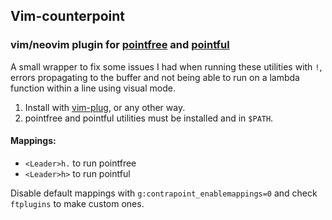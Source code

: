 ## Vim-counterpoint

### vim/neovim plugin for [pointfree](https://github.com/bmillwood/pointfree) and [pointful](http://github.com/23Skidoo/pointful)

A small wrapper to fix some issues I had when running these utilities with `!`, errors propagating to the buffer and
not being able to run on a lambda function within a line using visual mode.

1. Install with [vim-plug](https://github.com/junegunn/vim-plug), or any other way.
2. pointfree and pointful utilities must be installed and in `$PATH`.

#### Mappings:
- `<Leader>h.` to run pointfree
- `<Leader>h>` to run pointful

Disable default mappings with `g:contrapoint_enablemappings=0` and check `ftplugins` to make custom ones.


